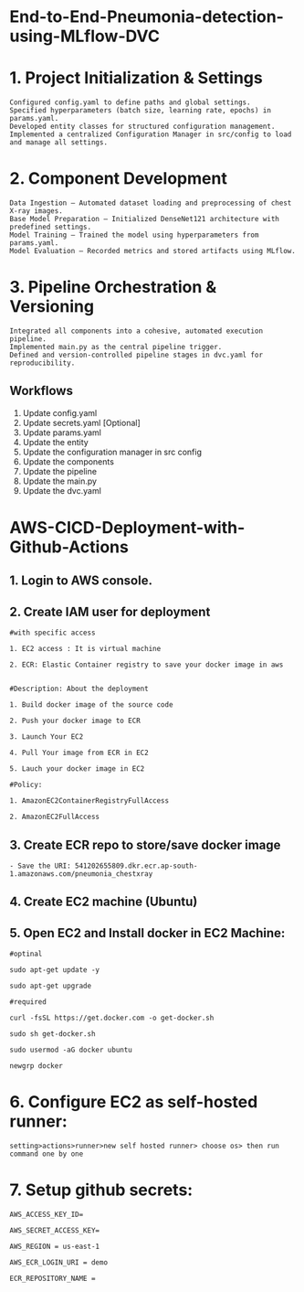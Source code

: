 # End-to-End-Pneumonia-detection-using-MLflow-DVC
# 1. Project Initialization & Settings
    Configured config.yaml to define paths and global settings.
    Specified hyperparameters (batch size, learning rate, epochs) in params.yaml.
	Developed entity classes for structured configuration management.
	Implemented a centralized Configuration Manager in src/config to load and manage all settings.
# 2. Component Development
	Data Ingestion – Automated dataset loading and preprocessing of chest X-ray images.
	Base Model Preparation – Initialized DenseNet121 architecture with predefined settings.
	Model Training – Trained the model using hyperparameters from params.yaml.
	Model Evaluation – Recorded metrics and stored artifacts using MLflow.
# 3. Pipeline Orchestration & Versioning
	Integrated all components into a cohesive, automated execution pipeline.
	Implemented main.py as the central pipeline trigger.
	Defined and version-controlled pipeline stages in dvc.yaml for reproducibility.

## Workflows

1. Update config.yaml
2. Update secrets.yaml [Optional]
3. Update params.yaml
4. Update the entity
5. Update the configuration manager in src config
6. Update the components
7. Update the pipeline 
8. Update the main.py
9. Update the dvc.yaml

# AWS-CICD-Deployment-with-Github-Actions

## 1. Login to AWS console.

## 2. Create IAM user for deployment

	#with specific access

	1. EC2 access : It is virtual machine

	2. ECR: Elastic Container registry to save your docker image in aws


	#Description: About the deployment

	1. Build docker image of the source code

	2. Push your docker image to ECR

	3. Launch Your EC2 

	4. Pull Your image from ECR in EC2

	5. Lauch your docker image in EC2

	#Policy:

	1. AmazonEC2ContainerRegistryFullAccess

	2. AmazonEC2FullAccess

	
## 3. Create ECR repo to store/save docker image
    - Save the URI: 541202655809.dkr.ecr.ap-south-1.amazonaws.com/pneumonia_chestxray

	
## 4. Create EC2 machine (Ubuntu) 

## 5. Open EC2 and Install docker in EC2 Machine:
	
	
	#optinal

	sudo apt-get update -y

	sudo apt-get upgrade
	
	#required

	curl -fsSL https://get.docker.com -o get-docker.sh

	sudo sh get-docker.sh

	sudo usermod -aG docker ubuntu

	newgrp docker
	
# 6. Configure EC2 as self-hosted runner:
    setting>actions>runner>new self hosted runner> choose os> then run command one by one


# 7. Setup github secrets:

    AWS_ACCESS_KEY_ID=

    AWS_SECRET_ACCESS_KEY=

    AWS_REGION = us-east-1

    AWS_ECR_LOGIN_URI = demo 

    ECR_REPOSITORY_NAME = 






